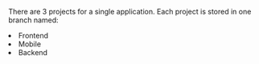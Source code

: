 There are 3 projects for a single application. Each project is stored in one branch named:
<li>Frontend</li>
<li>Mobile</li>
<li>Backend</li>